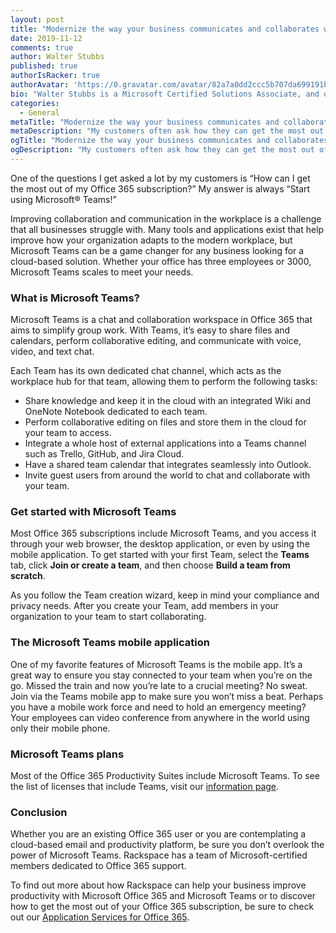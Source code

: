 ```yaml
---
layout: post
title: "Modernize the way your business communicates and collaborates with Microsoft Teams"
date: 2019-11-12
comments: true
author: Walter Stubbs
published: true
authorIsRacker: true
authorAvatar: 'https://0.gravatar.com/avatar/82a7a0dd2ccc5b707da699191be87ecf'
bio: "Walter Stubbs is a Microsoft Certified Solutions Associate, and one of the Lead Email Technicians in Cloud Office. Walter joined Rackspace in 2018 and has been supporting the Office 365 environment from day one. His passion for helping others combined with his knowledge of Office 365 helps him provide a Fanatical Experience for Rackspace customers everyday."
categories:
  - General
metaTitle: "Modernize the way your business communicates and collaborates with Microsoft Teams"
metaDescription: "My customers often ask how they can get the most out of their Office 365 subscription, and I always reply that they should start using Microsoft Teams!"
ogTitle: "Modernize the way your business communicates and collaborates with Microsoft Teams"
ogDescription: "My customers often ask how they can get the most out of their Office 365 subscription, and I always reply that they should start using Microsoft Teams!"
---
```


One of the questions I get asked a lot by my customers is “How can I get the most out of my Office 365 subscription?” My answer is always “Start using Microsoft&reg; Teams!”

<!--more-->

Improving collaboration and communication in the workplace is a challenge that all businesses struggle with. Many tools and applications exist that help improve how your organization adapts to the modern workplace, but Microsoft Teams can be a game changer for any business looking for a cloud-based solution. Whether your office has three employees or 3000, Microsoft Teams scales to meet your needs.

### What is Microsoft Teams?

Microsoft Teams is a chat and collaboration workspace in Office 365 that aims to simplify group work. With Teams, it’s easy to share files and calendars, perform collaborative editing, and communicate with voice, video, and text chat.

Each Team has its own dedicated chat channel, which acts as the workplace hub for that team, allowing them to perform the following tasks:

- Share knowledge and keep it in the cloud with an integrated Wiki and OneNote Notebook dedicated to each team.
- Perform collaborative editing on files and store them in the cloud for your team to access.
- Integrate a whole host of external applications into a Teams channel such as Trello, GitHub, and Jira Cloud.
- Have a shared team calendar that integrates seamlessly into Outlook.
- Invite guest users from around the world to chat and collaborate with your team.

### Get started with Microsoft Teams

Most Office 365 subscriptions include Microsoft Teams, and you access it through your web browser, the desktop application, or even by using the mobile application. To get started with your first Team, select the **Teams** tab, click **Join or create a team**, and then choose **Build a team from scratch**.

As you follow the Team creation wizard, keep in mind your compliance and privacy needs. After you create your Team, add members in your organization to your team to start collaborating.

### The Microsoft Teams mobile application

One of my favorite features of Microsoft Teams is the mobile app. It’s a great way to ensure you stay connected to your team when you’re on the go. Missed the train and now you’re late to a crucial meeting? No sweat. Join via the Teams mobile app to make sure you won’t miss a beat. Perhaps you have a mobile work force and need to hold an emergency meeting? Your employees can video conference from anywhere in the world using only their mobile phone.

### Microsoft Teams plans

Most of the Office 365 Productivity Suites include Microsoft Teams. To see the list of licenses that include Teams, visit our [information page](https://www.rackspace.com/microsoft/office-365/pick-your-plan).

### Conclusion

Whether you are an existing Office 365 user or you are contemplating a cloud-based email and productivity platform, be sure you don’t overlook the power of Microsoft Teams. Rackspace has a team of Microsoft-certified members dedicated to Office 365 support.

To find out more about how Rackspace can help your business improve productivity with Microsoft Office 365 and Microsoft Teams or to discover how to get the most out of your Office 365 subscription, be sure to check out our [Application Services for Office 365](https://www.rackspace.com/microsoft/office-365/rackspace-application-services).
